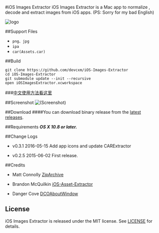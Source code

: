 #iOS Images Extractor
iOS Images Extractor is a Mac app to normalize , decode and extract images from iOS apps. (PS: Sorry for my bad English)

![logo](https://raw.githubusercontent.com/devcxm/iOS-Images-Extractor/master/iOSImagesExtractor/iOSImagesExtractor/Images.xcassets/AppIcon.appiconset/AppIcon-256.png)

##Support Files
- `png、jpg`
- `ipa`
- `car(Assets.car)`

##Build
```
git clone https://github.com/devcxm/iOS-Images-Extractor
cd iOS-Images-Extractor
git submodule update --init --recursive
open iOSImagesExtractor.xcworkspace
```
###[中文使用方法看这里](/README_zh-Hans.md)

##Screenshot
![(Screenshot)](https://cloud.githubusercontent.com/assets/8568955/7927878/874f0594-0918-11e5-9fe3-452372f5affd.gif)



##Download
####You can download binary release from the [latest releases](https://github.com/devcxm/iOS-Images-Extractor/releases/latest).

##Requirements
_**OS X 10.8 or later.**_

##Change Logs
- v0.3.1  2016-05-15 Add app icons and update CARExtractor

- v0.2.5  2015-06-02 First release.

##Credits

- Matt Connolly [ZipArchive](https://github.com/mattconnolly/ZipArchive)

- Brandon McQuilkin [iOS-Asset-Extractor](https://github.com/Marxon13/iOS-Asset-Extractor)

- Danger Cove [DCOAboutWindow](https://github.com/DangerCove/DCOAboutWindow)

## License

iOS Images Extractor is released under the MIT license. See [LICENSE](/LICENSE) for details.
